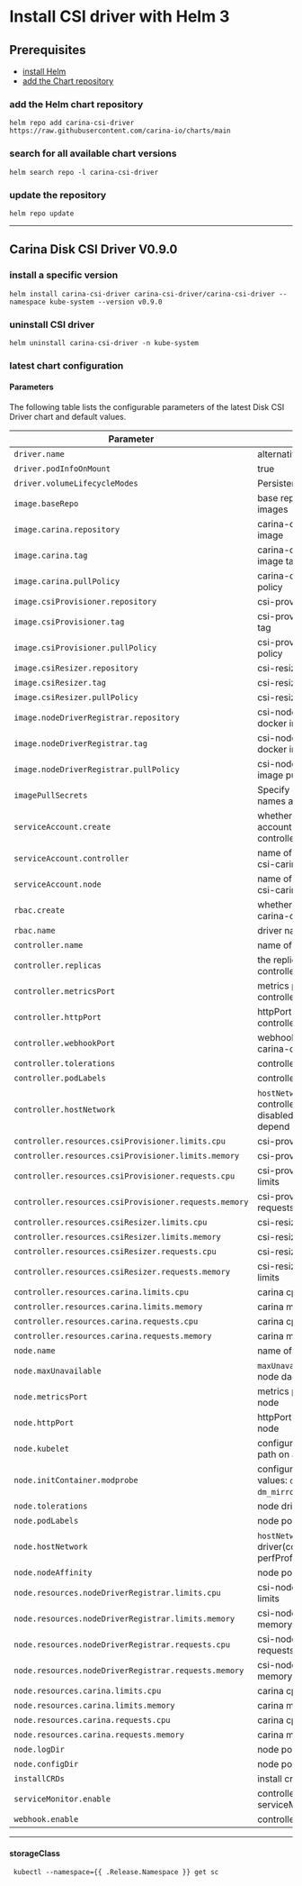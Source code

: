 # Install CSI driver with Helm 3

## Prerequisites

- [install Helm](https://helm.sh/docs/intro/quickstart/#install-helm)
- [add the Chart repository](#add-the-helm-chart-repository)

### add the Helm chart repository

```console
helm repo add carina-csi-driver https://raw.githubusercontent.com/carina-io/charts/main
```

### search for all available chart versions

```console
helm search repo -l carina-csi-driver
```

### update the repository

```console
helm repo update
```

---

## Carina Disk CSI Driver V0.9.0

### install a specific version

```console
helm install carina-csi-driver carina-csi-driver/carina-csi-driver --namespace kube-system --version v0.9.0
```

### uninstall CSI driver

```console
helm uninstall carina-csi-driver -n kube-system
```

### latest chart configuration

#### Parameters

The following table lists the configurable parameters of the latest  Disk CSI Driver chart and default values.

| Parameter                                         | Description                                                                                                | Default                                                      |
| ------------------------------------------------- |------------------------------------------------------------------------------------------------------------| ------------------------------------------------------------ |
| `driver.name`                                     | alternative driver name                                                                                    | `csi.carina.com` |
| `driver.podInfoOnMount`                           | true                                                                                                       | `true` |
| `driver.volumeLifecycleModes`                     | Persistent                                                                                                 | `Persistent` |
| `image.baseRepo`                                  | base repository of driver images                                                                           | `registry.cn-hangzhou.aliyuncs.com/carina` |
| `image.carina.repository`                         | carina-csi-driver docker image                                                                             | `/carina`   |
| `image.carina.tag`                                | carina-csi-driver docker image tag                                                                         | `latest`  |
| `image.carina.pullPolicy`                         | carina-csi-driver image pull policy                                                                        | `IfNotPresent`   |
| `image.csiProvisioner.repository`                 | csi-provisioner docker image                                                                               | `/csi-provisioner`  |
| `image.csiProvisioner.tag`                        | csi-provisioner docker image tag                                                                           | `v2.1.0`  |
| `image.csiProvisioner.pullPolicy`                 | csi-provisioner image pull policy                                                                          | `IfNotPresent`  |
| `image.csiResizer.repository`                     | csi-resizer docker image                                                                                   | `/csi-resizer`    |
| `image.csiResizer.tag`                            | csi-resizer docker image tag                                                                               | `v1.1.0`         |
| `image.csiResizer.pullPolicy`                     | csi-resizer image pull policy                                                                              | `IfNotPresent`        |
| `image.nodeDriverRegistrar.repository`            | csi-node-driver-registrar docker image                                                                     | `/csi-node-driver-registrar` |
| `image.nodeDriverRegistrar.tag`                   | csi-node-driver-registrar docker image tag                                                                 | `v2.1.0`                   |
| `image.nodeDriverRegistrar.pullPolicy`            | csi-node-driver-registrar image pull policy                                                                | `IfNotPresent`              |
| `imagePullSecrets`                                | Specify docker-registry secret names as an array                                                           | []         |
| `serviceAccount.create`                           | whether create service account of csi-carina-controller, csi-carina-node                                   | `true`   |                                                |
| `serviceAccount.controller`                       | name of service account for csi-carina-controller                                                          | `carina-csi-controller`       |
| `serviceAccount.node`                             | name of service account for csi-carina-node                                                                | `carina-csi-node`         |
| `rbac.create`                                     | whether create rbac of csi-carina-controller                                                               | `true`           |
| `rbac.name`                                       | driver name in rbac role                                                                                   | `carina`         |
| `controller.name`                                 | name of driver deployment                                                                                  | `csi-carina-controller` |
| `controller.replicas`                             | the replicas of csi-carina-controller                                                                      | `2`           |
| `controller.metricsPort`                          | metrics port of csi-carina-controller                                                                      | `29604`         |
| `controller.httpPort`                             | httpPort port of csi-carina-controller                                                                     | `8089`           |
| `controller.webhookPort`                          | webhookPort port of csi-carina-controller                                                                  | `8443`         |
| `controller.tolerations`                          | controller pod tolerations                                                                                 |     |
| `controller.podLabels`                            | controller pod podLabels                                                                                   |     |
| `controller.hostNetwork`                          | `hostNetwork` setting on controller driver(could be disabled if controller does not depend on MSI setting) | `true`     | `true`, `false`
| `controller.resources.csiProvisioner.limits.cpu`      | csi-provisioner cpu limits                                                                                 | 200m                                                           |
| `controller.resources.csiProvisioner.limits.memory`   | csi-provisioner memory limits                                                                              | 500Mi                                                          |
| `controller.resources.csiProvisioner.requests.cpu`    | csi-provisioner cpu requests limits                                                                        | 10m                                                            |
| `controller.resources.csiProvisioner.requests.memory` | csi-provisioner memory requests limits                                                                     | 20Mi                                                           |
| `controller.resources.csiResizer.limits.cpu`          | csi-resizer cpu limits                                                                                     | 200m                                                           |
| `controller.resources.csiResizer.limits.memory`       | csi-resizer memory limits                                                                                  | 500Mi                                                          |
| `controller.resources.csiResizer.requests.cpu`        | csi-resizer cpu requests limits                                                                            | 10m                                                            |
| `controller.resources.csiResizer.requests.memory`     | csi-resizer memory requests limits                                                                         | 20Mi                                                           |
| `controller.resources.carina.limits.cpu`           | carina cpu limits                                                                                          | 300m                                                           |
| `controller.resources.carina.limits.memory`        | carina memory limits                                                                                       | 500Mi                                                          |
| `controller.resources.carina.requests.cpu`         | carina cpu requests limits                                                                                 | 10m                                                            |
| `controller.resources.carina.requests.memory`      | carina memory requests limits                                                                              | 20Mi    |
| `node.name`                                       | name of driver daemonset                                                                                   |`csi-carina-node`       |
| `node.maxUnavailable`                             | `maxUnavailable` value of driver node daemonset                                                            | `1`
| `node.metricsPort`                                | metrics port of csi-carina-node                                                                            |`29091`         |
| `node.httpPort`                                   | httpPort port of csi-carina-node                                                                           |`29090`           |
| `node.kubelet`                                   | configure kubelet directory path on  agent node                                                            | `/var/lib/kubelet`        |
| `node.initContainer.modprobe`                    | configure lib module(available values: `dm_snapshot`, `dm_mirror`,`dm_thin_pool`,`bcache`)                 | `dm_snapshot`, `dm_mirror`,`dm_thin_pool`   |
| `node.tolerations`                               | node driver tolerations                                                                                    |      |
| `node.podLabels`                                 | node pod podLabels                                                                                         |        |
| `node.hostNetwork`                               | `hostNetwork` setting on  node driver(could be disabled if perfProfile is `none`)                          | `true`           | `true`, `false`
| `node.nodeAffinity`                                 | node pod nodeAffinity                                                                                      |                                                              |
| `node.resources.nodeDriverRegistrar.limits.cpu`       | csi-node-driver-registrar cpu limits                                                                       | 200m                                                           |
| `node.resources.nodeDriverRegistrar.limits.memory`    | csi-node-driver-registrar memory limits                                                                    | 100Mi                                                          |
| `node.resources.nodeDriverRegistrar.requests.cpu`     | csi-node-driver-registrar cpu requests limits                                                              | 10m                                                            |
| `node.resources.nodeDriverRegistrar.requests.memory`  | csi-node-driver-registrar memory requests limits                                                           | 20Mi                                                           |
| `node.resources.carina.limits.cpu`                 | carina cpu limits                                                                                          | 200m         |
| `node.resources.carina.limits.memory`              | carina memory limits                                                                                       | 200Mi           |
| `node.resources.carina.requests.cpu`               | carina cpu requests limits                                                                                 | 10m            |
| `node.resources.carina.requests.memory`            | carina memory requests limits                                                                              | 20Mi         |
| `node.logDir`                                      | node pod logDir                                                                                            |/var/log/carina/  |
| `node.configDir`                                   | node pod configDir                                                                                         |/etc/carina      |
| `installCRDs`                                      | install crd                                                                                                |true  |      |
| `serviceMonitor.enable`                            | controller minitor serviceMonitor                                                                          |true  |      |
| `webhook.enable`                                   | controller webhook                                                                                         |true  |      |
---

#### storageClass

```console
 kubectl --namespace={{ .Release.Namespace }} get sc 
```
